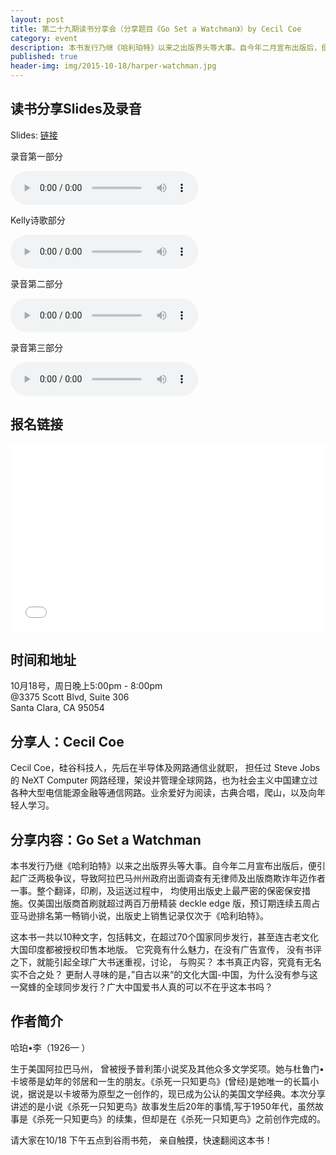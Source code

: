 ```yaml
---
layout: post
title: 第二十九期读书分享会（分享题目《Go Set a Watchman》）by Cecil Coe
category: event
description: 本书发行乃继《哈利珀特》以来之出版界头等大事。自今年二月宣布出版后，便引起广泛两极争议，导致阿拉巴马州州政府出面调查有无律师及出版商欺诈年迈作者一事。整个翻译，印刷，及运送过程中，均使用出版史上最严密的保密保安措施。仅美国出版商首刷就超过两百万册精装 deckle edge 版，预订期连续五周占亚马逊排名第一畅销小说，出版史上销售记录仅次于《哈利珀特》。
published: true
header-img: img/2015-10-18/harper-watchman.jpg
---
```


## 读书分享Slides及录音

Slides: [链接](https://docs.google.com/presentation/d/1QHqrqXEkw9nhs5rg6WtEW6ps6xK39apcsCXIJFiLJgg/edit?usp=docslist_api)

录音第一部分

<audio controls="controls">
   <source src="{{site.www-data-url}}/audio/2015-10-18-cecil-part1.mp3" type="audio/mpeg">
 Your browser does not support the audio element.
</audio>

Kelly诗歌部分

<audio controls="controls">
   <source src="{{site.www-data-url}}/audio/2015-10-18-kelly-poem.mp3" type="audio/mpeg">
 Your browser does not support the audio element.
</audio>

录音第二部分

<audio controls="controls">
   <source src="{{site.www-data-url}}/audio/2015-10-18-cecil-part2.mp3" type="audio/mpeg">
 Your browser does not support the audio element.
</audio>


录音第三部分 

<audio controls="controls">
   <source src="{{site.www-data-url}}/audio/2015-10-18-cecil-part3.mp3" type="audio/mpeg">
 Your browser does not support the audio element.
</audio>


## 报名链接
<div style="width:100%; text-align:left;" ><iframe  src="//eventbrite.com/tickets-external?eid=19055147459&ref=etckt" frameborder="0" height="300" width="100%" vspace="0" hspace="0" marginheight="5" marginwidth="5" scrolling="auto" allowtransparency="true"></iframe></div>

## 时间和地址
10月18号，周日晚上5:00pm - 8:00pm  
@3375 Scott Blvd, Suite 306  
Santa Clara, CA 95054

## 分享人：Cecil Coe
Cecil Coe，硅谷科技人，先后在半导体及网路通信业就职， 担任过 Steve Jobs 的 NeXT Computer 网路经理，架设并管理全球网路，也为社会主义中国建立过各种大型电信能源金融等通信网路。业余爱好为阅读，古典合唱，爬山，以及向年轻人学习。

## 分享内容：Go Set a Watchman

本书发行乃继《哈利珀特》以来之出版界头等大事。自今年二月宣布出版后，便引起广泛两极争议，导致阿拉巴马州州政府出面调查有无律师及出版商欺诈年迈作者一事。整个翻译，印刷，及运送过程中， 均使用出版史上最严密的保密保安措施。仅美国出版商首刷就超过两百万册精装 deckle edge 版，预订期连续五周占亚马逊排名第一畅销小说，出版史上销售记录仅次于《哈利珀特》。

这本书一共以10种文字，包括韩文，在超过70个国家同步发行，甚至连古老文化大国印度都被授权印售本地版。 它究竟有什么魅力，在没有广告宣传， 没有书评之下，就能引起全球广大书迷重视，讨论， 与购买？ 本书真正内容，究竟有无名实不合之处？ 更耐人寻味的是，”自古以来“的文化大国-中国，为什么没有参与这一窝蜂的全球同步发行？广大中国爱书人真的可以不在乎这本书吗？

## 作者简介

哈珀•李（1926— ）

生于美国阿拉巴马州， 曾被授予普利策小说奖及其他众多文学奖项。她与杜鲁门•卡坡蒂是幼年的邻居和一生的朋友。《杀死一只知更鸟》(曾经)是她唯一的长篇小说，据说是以卡坡蒂为原型之一创作的，现已成为公认的美国文学经典。本次分享讲述的是小说《杀死一只知更鸟》故事发生后20年的事情,写于1950年代，虽然故事是《杀死一只知更鸟》的续集，但却是在《杀死一只知更鸟》之前创作完成的。

请大家在10/18 下午五点到谷雨书苑， 亲自触摸，快速翻阅这本书！


